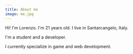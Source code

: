 ```yaml
---
title: About me
image: me.jpg
---
```

Hi! I'm Lorenzo. I'm 21 years old. I live in Santarcangelo, Italy.

I'm a student and a developer.

I currently specialize in game and web development.